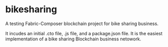 # bikesharing
A testing Fabric-Composer blockchain project for bike sharing business.

It incudes an initial .cto file, .js file, and a package.json file. It is the easiest implementation of a bike sharing Blockchain business netowork.
